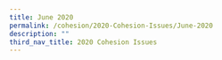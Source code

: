 ```yaml
---
title: June 2020
permalink: /cohesion/2020-Cohesion-Issues/June-2020
description: ""
third_nav_title: 2020 Cohesion Issues
---
```


